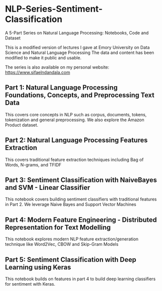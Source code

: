 # NLP-Series-Sentiment-Classification
A 5-Part Series on Natural Language Processing: Notebooks, Code and Dataset

This is a modified version of lectures I gave at Emory University on Data Science and Natural Language Processing
The data and content has been modified to make it public and usable.

The series is also available on my personal website: https://www.sifaelndandala.com

## Part 1: Natural Language Processing Foundations, Concepts, and Preprocessing Text Data
This covers core concepts in NLP such as corpus, documents, tokens, tokenization and general preprocessing. We also explore the Amazon Product dataset.

## Part 2: Natural Language Processing Features Extraction

This covers traditional feature extraction techniques including Bag of Words, N-grams, and TFIDF

## Part 3: Sentiment Classification with NaiveBayes and SVM - Linear Classifier

This notebook covers building sentiment classifiers with traditional features in Part 2. We leverage Naive Bayes and Support Vector Machines

## Part 4: Modern Feature Engineering - Distributed Representation for Text Modelling

This notebook explores modern NLP feature extraction/generation technique like Word2Vec, CBOW and Skip-Gram Models

## Part 5: Sentiment Classification with Deep Learning using Keras

This notebook builds on features in part 4 to build deep learning classifiers for sentiment with Keras.

